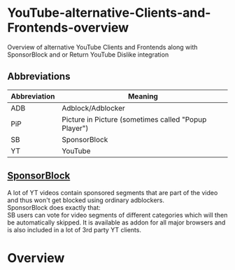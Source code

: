 # YouTube-alternative-Clients-and-Frontends-overview
Overview of alternative YouTube Clients and Frontends along with SponsorBlock and or Return YouTube Dislike integration

## Abbreviations
Abbreviation | Meaning
--- | ---
ADB | Adblock/Adblocker
PiP | Picture in Picture (sometimes called "Popup Player")
SB | SponsorBlock
YT | YouTube

## [SponsorBlock](https://sponsor.ajay.app/)
A lot of YT videos contain sponsored segments that are part of the video and thus won't get blocked using ordinary adblockers.  
SponsorBlock does exactly that:  
SB users can vote for video segments of different categories which will then be automatically skipped.
It is available as addon for all major browsers and is also included in a lot of 3rd party YT clients.

# Overview 
